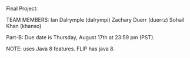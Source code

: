Final Project:

TEAM MEMBERS:
Ian Dalrymple (dalrympi)
Zachary Duerr (duerrz)
Sohail Khan (khanso)

Part-B: Due date is Thursday, August 17th at 23:59 pm (PST).

NOTE: uses Java 8 features. FLIP has java 8.
